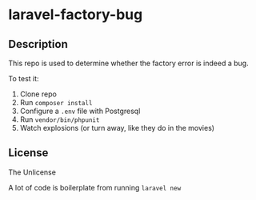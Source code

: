 # laravel-factory-bug

## Description
This repo is used to determine whether the factory error is indeed a bug.

To test it:
1. Clone repo
2. Run `composer install`
3. Configure a `.env` file with Postgresql
3. Run `vendor/bin/phpunit`
4. Watch explosions (or turn away, like they do in the movies)

## License
The Unlicense

A lot of code is boilerplate from running `laravel new`
